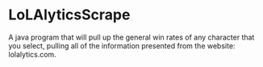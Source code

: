 # LoLAlyticsScrape
A java program that will pull up the general win rates of any character that you select, pulling all of the information presented from the website: lolalytics.com.
